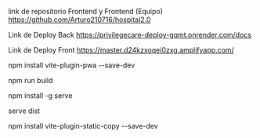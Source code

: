 link de repositorio Frontend y  Frontend (Equipo)
https://github.com/Arturo210716/hospital2.0

Link de Deploy Back
https://privilegecare-deploy-gqmt.onrender.com/docs

Link de Deploy Front
https://master.d24kzxoqei0zxg.amplifyapp.com/


npm install vite-plugin-pwa --save-dev

npm run build

npm install -g serve

serve dist

npm install vite-plugin-static-copy --save-dev
